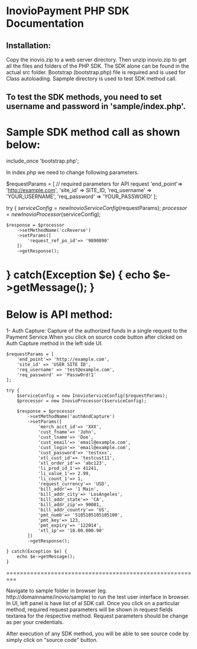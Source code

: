 # InovioPayment PHP SDK Documentation 

## Installation:

Copy the inovio.zip to a web server directory. Then unzip inovio.zip to get all the files and folders of the PHP SDK. The SDK alone can be found in the actual src folder. Bootstrap (bootstrap.php) file is required and is used for Class autoloading. Sapmple directory is used to test SDK method call.

## To test the SDK methods, you need to set username and password in 'sample/index.php'. 

Sample SDK method call as shown below:
=========================================================
include_once 'bootstrap.php';

In index.php we need to change following parameters.

$requestParams = [ // required parameters for API request
 	'end_point'=> 'http://example.com',
    'site_id' => SITE_ID,
    'req_username' => 'YOUR_USERNAME',
    'req_password' => 'YOUR_PASSWORD'
];

try {
	$serviceConfig = new InovioServiceConfig($requestParams);
	$processor = new InovioProcessor($serviceConfig);

	$response = $processor
		->setMethodName('ccReverse')
		->setParams([
			'request_ref_po_id'=> '9890890'
		])
		->getResponse();

} catch(Exception $e) {
	echo $e->getMessage();
}
==============================================================
Below is API method:
==============================================================

1- Auth Capture: Capture of the authorized funds in a single request to the Payment Service.When you click on source code button after clicked on Auth Capture method in the left side UI.

    $requestParams = [
        'end_point'=> 'http://example.com',
        'site_id' => 'USER SITE ID',
        'req_username' => 'test@example.com',
        'req_password' => 'Passw0rd!1'
    ];

    try {
        $serviceConfig = new InovioServiceConfig($requestParams);
        $processor = new InovioProcessor($serviceConfig);

        $response = $processor
            ->setMethodName('authAndCapture')
            ->setParams([
                'merch_acct_id'=> 'XXX',
                'cust_fname'=> 'John',
                'cust_lname'=> 'Doe',
                'cust_email'=> 'email@example.com',
                'cust_login'=> 'email@example.com',
                'cust_password'=> 'testxxx',
                'xtl_cust_id'=> 'testcust11',
                'xtl_order_id'=> 'abc123',
                'li_prod_id_1'=> 41241,
                'li_value_1'=> 2.99,
                'li_count_1'=> 1,
                'request_currency'=> 'USD',
                'bill_addr'=> '1 Main',
                'bill_addr_city'=> 'LosAngeles',
                'bill_addr_state'=> 'CA',
                'bill_addr_zip'=> 90001,
                'bill_addr_country'=> 'US',
                'pmt_numb'=> '5105105105105100',
                'pmt_key'=> 123,
                'pmt_expiry'=> '122014',
                'xtl_ip'=> '10.00.000.90'
            ]) 
            ->getResponse();            

    } catch(Exception $e) {
        echo $e->getMessage();
    }

=========================================================


Navigate to sample folder in browser (eg. http://domainname/inovio/sample) to run the test user interface in browser. In UI, left panel is have list of al SDK call. Once you click on a particular method, required request parameters will be shown in request fields textarea for the respective method. Request parameters should be change as per your credentials.

After execution of any SDK method, you will be able to see source code by simply click on "source code" button.